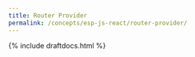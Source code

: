 ```yaml
---
title: Router Provider
permalink: /concepts/esp-js-react/router-provider/
---
```


{% include draftdocs.html %}


